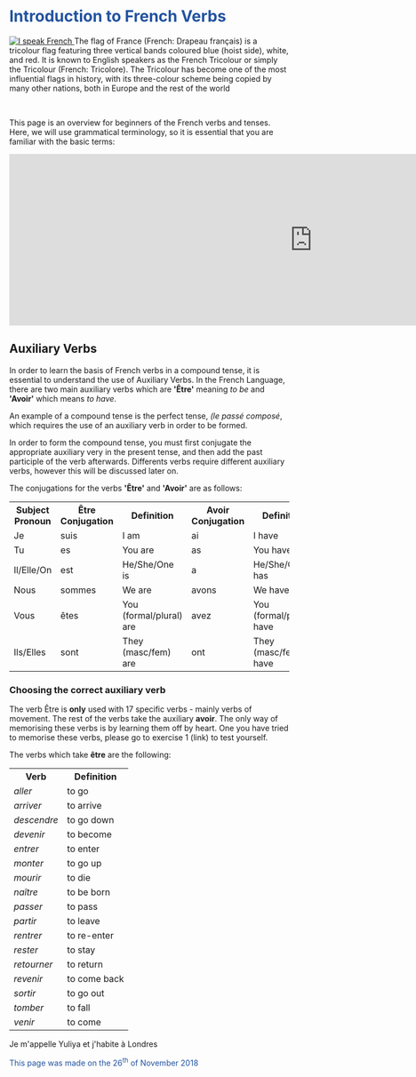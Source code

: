 <h1 style="color:#22539f;">Introduction to French Verbs</h1>

<p>
  
<a href="https://www.eoibergueda.cat/wp-content/uploads/2017/06/je-parle-francais.jpg"
title="View Image Source">
<img class="imgLeft" src="https://www.frenchentree.com/wp-content/uploads/2015/09/Je-parle-Francais.jpg" alt="I speak French">
</a>
The flag of France (French: Drapeau français) is a tricolour flag featuring three vertical bands coloured blue (hoist side), white, and red. It is known to English speakers as the French Tricolour or simply the Tricolour (French: Tricolore). The Tricolour has become one of the most influential flags in history, with its three-colour scheme being copied by many other nations, both in Europe and the rest of the world
</p>

<br>

<p> 
  This page is an overview for beginners of the French verbs and tenses. Here, we will use grammatical terminology, so it is essential that you are familiar with the basic terms:
</p>
  
<iframe src="https://h5p.org/h5p/embed/369358" width="1090" height="309" frameborder="0" allowfullscreen="allowfullscreen"></iframe><script src="https://h5p.org/sites/all/modules/h5p/library/js/h5p-resizer.js" charset="UTF-8"></script>
<br>
<h2>Auxiliary Verbs</h2>
<p>
  In order to learn the basis of French verbs in a compound tense, it is essential to understand the use of Auxiliary Verbs.
  In the French Language, there are two main auxiliary verbs which are <b>'Être'</b> meaning <i>to be</i> and <b>'Avoir'</b> which means <i>to have</i>. </p>
<p>An example of a compound tense is the perfect tense, <i>(le passé composé</i>, which requires the use of an auxiliary verb in order to be formed.</p>
<p>In order to form the compound tense, you must first conjugate the appropriate auxiliary very in the present tense, and then add the past participle of the verb afterwards. Differents verbs require different auxiliary verbs, however this will be discussed later on. </p>

<p>The conjugations for the verbs <b>'Être'</b> and <b>'Avoir'</b> are as follows:</p>

<table>
  <tr>
    <th>Subject Pronoun</th><th>Être Conjugation</th><th>Definition</th><th>Avoir Conjugation</th><th>Definition</th>
  </tr>
  <tr>
    <td>Je</td>
    <td>suis</td>
    <td>I am</td>
    <td>ai</td>
    <td>I have</td>
  </tr>
  <tr>
    <td>Tu</td>
    <td>es</td>
    <td>You are</td>
    <td>as</td>
    <td>You have</td>
  </tr>
  <tr>
    <td>Il/Elle/On</td>
    <td>est</td>
    <td>He/She/One is</td>
    <td>a</td>
    <td>He/She/One has</td>
  </tr>
  <tr>
    <td>Nous</td>
    <td>sommes</td>
    <td>We are</td>
    <td>avons</td>
    <td>We have</td>
  </tr>
  <tr>
    <td>Vous</td>
    <td>êtes</td>
    <td>You (formal/plural) are</td>
    <td>avez</td>
    <td>You (formal/plural) have</td>
  </tr>
  <tr>
    <td>Ils/Elles</td>
    <td>sont</td>
    <td>They (masc/fem) are</td>
    <td>ont</td>
    <td>They (masc/fem) have</td>
  </tr>
</table>

<h3>Choosing the correct auxiliary verb</h3>
<p> The verb Être is <b>only</b> used with 17 specific verbs - mainly verbs of movement. The rest of the verbs take the auxiliary <b>avoir</b>. The only way of memorising these verbs is by learning them off by heart. One you have tried to memorise these verbs, please go to exercise 1 (link) to test yourself. </p>

<p>The verbs which take <b>être</b> are the following:</p>

<table>
  <tr>
    <th>Verb</th><th>Definition</th>
  </tr>
  <tr>
    <td> <i>aller</i> </td>
    <td>to go</td>
  </tr>
  <tr> 
    <td> <i>arriver</i> </td>
    <td>to arrive</td>
  </tr>
  <tr>
    <td> <i>descendre</i> </td>
    <td>to go down</td>
  </tr>
  <tr>
    <td> <i>devenir</i> </td>
    <td>to become</td>
  </tr>
  <tr>
    <td> <i>entrer</i> </td>
    <td>to enter</td>
  </tr>
  <tr>
    <td> <i>monter</i> </td>
    <td>to go up</td>
  </tr>
  <tr>
    <td> <i>mourir</i> </td>
    <td>to die</td>
  </tr>
  <tr>
    <td> <i>naître</i> </td>
    <td>to be born</td>
  </tr>
  <tr>
    <td> <i>passer</i> </td>
    <td>to pass</td>
  </tr>
  <tr>
    <td> <i>partir</i> </td>
    <td>to leave</td>
  </tr>
  <tr>
    <td> <i>rentrer</i> </td>
    <td>to re-enter</td>
  </tr>
  <tr>
    <td> <i>rester</i> </td>
    <td>to stay</td>
  </tr>
  <tr>
    <td> <i>retourner</i> </td>
    <td>to return</td>
  </tr>
  <tr>
    <td> <i>revenir</i> </td>
    <td>to come back</td>
  </tr>
  <tr>
    <td> <i>sortir</i> </td>
    <td>to go out</td>
  </tr>
  <tr>
    <td> <i>tomber</i> </td>
    <td>to fall</td>
  </tr>
  <tr>
    <td> <i>venir</i> </td>
    <td>to come</td>
  </tr>
  </table>
  
    




<p lang="fr">Je m'appelle Yuliya et j'habite à Londres</p>

  
<p style="color:#22539f;">This page was made on the 26<sup>th</sup> of November 2018</p>
